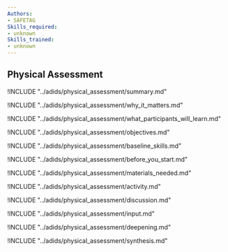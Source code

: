 ```yaml
---
Authors:
- SAFETAG
Skills_required:
- unknown
Skills_trained:
- unknown
---
```


##  Physical Assessment

<!-- ![](images/physical_assessment.png "") -->

!INCLUDE "../adids/physical_assessment/summary.md"

<!-- Why The Topic Matters -->

!INCLUDE "../adids/physical_assessment/why_it_matters.md"

<!--  What Participants Will Learn -->

!INCLUDE "../adids/physical_assessment/what_participants_will_learn.md"

<!-- Objectives {.sidebar} -->

!INCLUDE "../adids/physical_assessment/objectives.md"

<!-- Baseline Skills -->

!INCLUDE "../adids/physical_assessment/baseline_skills.md"

<!-- Before you Start -->

!INCLUDE "../adids/physical_assessment/before_you_start.md"

<!-- Materials Needed -->

!INCLUDE "../adids/physical_assessment/materials_needed.md"

<!--Activity {.activity} -->

!INCLUDE "../adids/physical_assessment/activity.md"

<!--Discussion -->

!INCLUDE "../adids/physical_assessment/discussion.md"

<!-- Input -->

!INCLUDE "../adids/physical_assessment/input.md"

<!-- Deepening -->

!INCLUDE "../adids/physical_assessment/deepening.md"

<!--Synthesis {.synthesis} -->

!INCLUDE "../adids/physical_assessment/synthesis.md"
